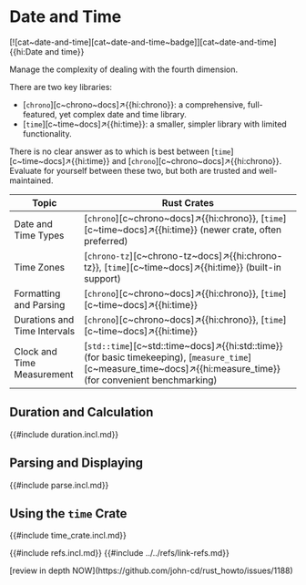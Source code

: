 # Date and Time

[![cat~date-and-time][cat~date-and-time~badge]][cat~date-and-time]{{hi:Date and time}}

Manage the complexity of dealing with the fourth dimension.

There are two key libraries:

- [`chrono`][c~chrono~docs]↗{{hi:chrono}}: a comprehensive, full-featured, yet complex date and time library.
- [`time`][c~time~docs]↗{{hi:time}}: a smaller, simpler library with limited functionality.

There is no clear answer as to which is best between [`time`][c~time~docs]↗{{hi:time}} and [`chrono`][c~chrono~docs]↗{{hi:chrono}}. Evaluate for yourself between these two, but both are trusted and well-maintained.

| Topic | Rust Crates |
|---|---|
| Date and Time Types | [`chrono`][c~chrono~docs]↗{{hi:chrono}}, [`time`][c~time~docs]↗{{hi:time}} (newer crate, often preferred) |
| Time Zones | [`chrono-tz`][c~chrono-tz~docs]↗{{hi:chrono-tz}}, [`time`][c~time~docs]↗{{hi:time}} (built-in support) |
| Formatting and Parsing | [`chrono`][c~chrono~docs]↗{{hi:chrono}}, [`time`][c~time~docs]↗{{hi:time}} |
| Durations and Time Intervals | [`chrono`][c~chrono~docs]↗{{hi:chrono}}, [`time`][c~time~docs]↗{{hi:time}} |
| Clock and Time Measurement | [`std::time`][c~std::time~docs]↗{{hi:std::time}} (for basic timekeeping), [`measure_time`][c~measure_time~docs]↗{{hi:measure_time}} (for convenient benchmarking) |

## Duration and Calculation

{{#include duration.incl.md}}

## Parsing and Displaying

{{#include parse.incl.md}}

## Using the `time` Crate

{{#include time_crate.incl.md}}

{{#include refs.incl.md}}
{{#include ../../refs/link-refs.md}}

<div class="hidden">
[review in depth NOW](https://github.com/john-cd/rust_howto/issues/1188)
</div>
